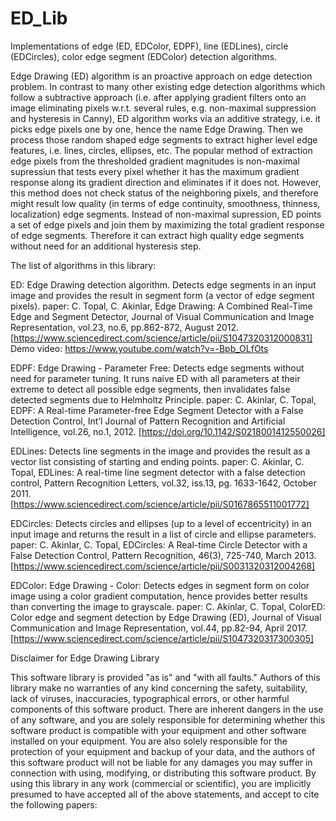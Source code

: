 # ED_Lib
Implementations of edge (ED, EDColor, EDPF), line (EDLines), circle (EDCircles), color edge segment (EDColor) detection algorithms.

Edge Drawing (ED) algorithm is an proactive approach on edge detection problem.
In contrast to many other existing edge detection algorithms which follow a subtractive approach (i.e. after applying gradient filters onto an image eliminating pixels w.r.t. several rules, e.g. non-maximal suppression and hysteresis in Canny), ED algorithm works via an additive strategy, i.e. it picks edge pixels one by one, hence the name Edge Drawing.
Then we process those random shaped edge segments to extract higher level edge features, i.e. lines, circles, ellipses, etc.
The popular method of extraction edge pixels from the thresholded gradient magnitudes is non-maximal supressiun that tests every pixel whether it has the maximum gradient response along its gradient direction and eliminates if it does not.
However, this method does not check status of the neighboring pixels, and therefore might result low quality (in terms of edge continuity, smoothness, thinness, localization) edge segments.
Instead of non-maximal supression, ED points a set of edge pixels and join them by maximizing the total gradient response of edge segments.
Therefore it can extract high quality edge segments without need for an additional hysteresis step. 

The list of algorithms in this library:

ED: Edge Drawing detection algorithm. Detects edge segments in an input image and provides the result in segment form (a vector of edge segment pixels).
paper: C. Topal, C. Akinlar, Edge Drawing: A Combined Real-Time Edge and Segment Detector, Journal of Visual Communication and Image Representation, vol.23, no.6, pp.862-872, August 2012.
[https://www.sciencedirect.com/science/article/pii/S1047320312000831]
Demo video: https://www.youtube.com/watch?v=-Bpb_OLfOts

EDPF: Edge Drawing - Parameter Free: Detects edge segments without need for parameter tuning. It runs naive ED with all parameters at their extreme to detect all possible edge segments, then invalidates false detected segments due to Helmholtz Principle.
paper: C. Akinlar, C. Topal, EDPF: A Real-time Parameter-free Edge Segment Detector with a False Detection Control, Int’l Journal of Pattern Recognition and Artificial Intelligence, vol.26, no.1, 2012.
[https://doi.org/10.1142/S0218001412550026]

EDLines: Detects line segments in the image and provides the result as a vector list consisting of starting and ending points.
paper: C. Akinlar, C. Topal, EDLines: A real-time line segment detector with a false detection control, Pattern Recognition Letters, vol.32, iss.13, pg. 1633-1642, October 2011. 
[https://www.sciencedirect.com/science/article/pii/S0167865511001772]

EDCircles: Detects circles and ellipses (up to a level of eccentricity) in an input image and returns the result in a list of circle and ellipse parameters.
paper: C. Akinlar, C. Topal, EDCircles: A Real-time Circle Detector with a False Detection Control, Pattern Recognition, 46(3), 725-740, March 2013.
[https://www.sciencedirect.com/science/article/pii/S0031320312004268]

EDColor: Edge Drawing - Color: Detects edges in segment form on color image using a color gradient computation, hence provides better results than converting the image to grayscale.
paper: C. Akinlar, C. Topal, ColorED: Color edge and segment detection by Edge Drawing (ED), Journal of Visual Communication and Image Representation, vol.44, pp.82-94, April 2017.
[https://www.sciencedirect.com/science/article/pii/S1047320317300305]

Disclaimer for Edge Drawing Library

This software library is provided "as is" and "with all faults." Authors of this library make no warranties of any kind concerning the safety, suitability, lack of viruses, inaccuracies, typographical errors, or other harmful components of this software product. There are inherent dangers in the use of any software, and you are solely responsible for determining whether this software product is compatible with your equipment and other software installed on your equipment. You are also solely responsible for the protection of your equipment and backup of your data, and the authors of this software product will not be liable for any damages you may suffer in connection with using, modifying, or distributing this software product. By using this library in any work (commercial or scientific), you are implicitly presumed to have accepted all of the above statements, and accept to cite the following papers:
